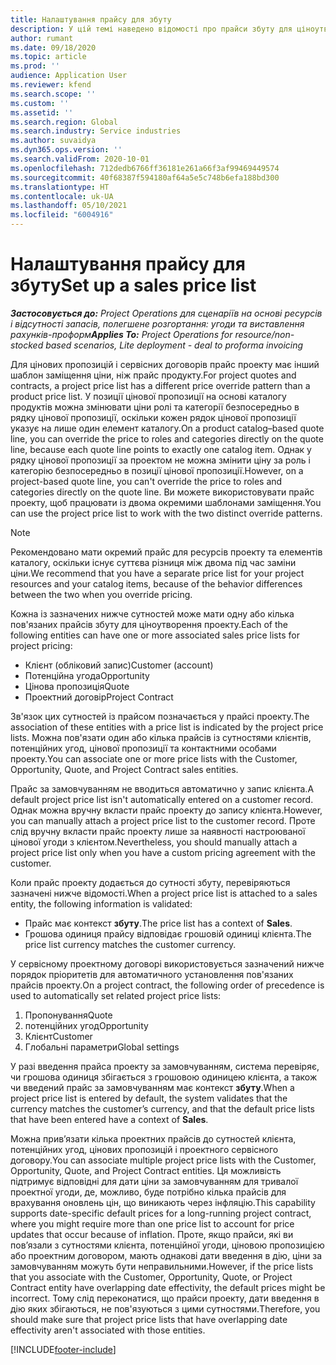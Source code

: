 ```yaml
---
title: Налаштування прайсу для збуту
description: У цій темі наведено відомості про прайси збуту для ціноутворення проекту.
author: rumant
ms.date: 09/18/2020
ms.topic: article
ms.prod: ''
audience: Application User
ms.reviewer: kfend
ms.search.scope: ''
ms.custom: ''
ms.assetid: ''
ms.search.region: Global
ms.search.industry: Service industries
ms.author: suvaidya
ms.dyn365.ops.version: ''
ms.search.validFrom: 2020-10-01
ms.openlocfilehash: 712dedb6766ff36181e261a66f3af99469449574
ms.sourcegitcommit: 40f68387f594180af64a5e5c748b6efa188bd300
ms.translationtype: HT
ms.contentlocale: uk-UA
ms.lasthandoff: 05/10/2021
ms.locfileid: "6004916"
---
```

# <a name="set-up-a-sales-price-list"></a><span data-ttu-id="f9e08-103">Налаштування прайсу для збуту</span><span class="sxs-lookup"><span data-stu-id="f9e08-103">Set up a sales price list</span></span>

<span data-ttu-id="f9e08-104">_**Застосовується до:** Project Operations для сценаріїв на основі ресурсів і відсутності запасів, полегшене розгортання: угоди та виставлення рахунків-проформ_</span><span class="sxs-lookup"><span data-stu-id="f9e08-104">_**Applies To:** Project Operations for resource/non-stocked based scenarios, Lite deployment - deal to proforma invoicing_</span></span>

<span data-ttu-id="f9e08-105">Для цінових пропозицій і сервісних договорів прайс проекту має інший шаблон заміщення ціни, ніж прайс продукту.</span><span class="sxs-lookup"><span data-stu-id="f9e08-105">For project quotes and contracts, a project price list has a different price override pattern than a product price list.</span></span> <span data-ttu-id="f9e08-106">У позиції цінової пропозиції на основі каталогу продуктів можна змінювати ціни ролі та категорії безпосередньо в рядку цінової пропозиції, оскільки кожен рядок цінової пропозиції указує на лише один елемент каталогу.</span><span class="sxs-lookup"><span data-stu-id="f9e08-106">On a product catalog–based quote line, you can override the price to roles and categories directly on the quote line, because each quote line points to exactly one catalog item.</span></span> <span data-ttu-id="f9e08-107">Однак у рядку цінової пропозиції за проектом не можна змінити ціну за роль і категорію безпосередньо в позиції цінової пропозиції.</span><span class="sxs-lookup"><span data-stu-id="f9e08-107">However, on a project-based quote line, you can't override the price to roles and categories directly on the quote line.</span></span> <span data-ttu-id="f9e08-108">Ви можете використовувати прайс проекту, щоб працювати із двома окремими шаблонами заміщення.</span><span class="sxs-lookup"><span data-stu-id="f9e08-108">You can use the project price list to work with the two distinct override patterns.</span></span>

> [!NOTE]
> <span data-ttu-id="f9e08-109">Рекомендовано мати окремий прайс для ресурсів проекту та елементів каталогу, оскільки існує суттєва різниця між двома під час заміни ціни.</span><span class="sxs-lookup"><span data-stu-id="f9e08-109">We recommend that you have a separate price list for your project resources and your catalog items, because of the behavior differences between the two when you override pricing.</span></span>

<span data-ttu-id="f9e08-110">Кожна із зазначених нижче сутностей може мати одну або кілька пов'язаних прайсів збуту для ціноутворення проекту.</span><span class="sxs-lookup"><span data-stu-id="f9e08-110">Each of the following entities can have one or more associated sales price lists for project pricing:</span></span>

- <span data-ttu-id="f9e08-111">Клієнт (обліковий запис)</span><span class="sxs-lookup"><span data-stu-id="f9e08-111">Customer (account)</span></span> 
- <span data-ttu-id="f9e08-112">Потенційна угода</span><span class="sxs-lookup"><span data-stu-id="f9e08-112">Opportunity</span></span> 
- <span data-ttu-id="f9e08-113">Цінова пропозиція</span><span class="sxs-lookup"><span data-stu-id="f9e08-113">Quote</span></span> 
- <span data-ttu-id="f9e08-114">Проектний договір</span><span class="sxs-lookup"><span data-stu-id="f9e08-114">Project Contract</span></span>

<span data-ttu-id="f9e08-115">Зв'язок цих сутностей із прайсом позначається у прайсі проекту.</span><span class="sxs-lookup"><span data-stu-id="f9e08-115">The association of these entities with a price list is indicated by the project price lists.</span></span> <span data-ttu-id="f9e08-116">Можна пов'язати один або кілька прайсів із сутностями клієнтів, потенційних угод, цінової пропозиції та контактними особами проекту.</span><span class="sxs-lookup"><span data-stu-id="f9e08-116">You can associate one or more price lists with the Customer, Opportunity, Quote, and Project Contract sales entities.</span></span>

<span data-ttu-id="f9e08-117">Прайс за замовчуванням не вводиться автоматично у запис клієнта.</span><span class="sxs-lookup"><span data-stu-id="f9e08-117">A default project price list isn't automatically entered on a customer record.</span></span> <span data-ttu-id="f9e08-118">Однак можна вручну вкласти прайс проекту до запису клієнта.</span><span class="sxs-lookup"><span data-stu-id="f9e08-118">However, you can manually attach a project price list to the customer record.</span></span> <span data-ttu-id="f9e08-119">Проте слід вручну вкласти прайс проекту лише за наявності настроюваної цінової угоди з клієнтом.</span><span class="sxs-lookup"><span data-stu-id="f9e08-119">Nevertheless, you should manually attach a project price list only when you have a custom pricing agreement with the customer.</span></span> 

<span data-ttu-id="f9e08-120">Коли прайс проекту додається до сутності збуту, перевіряються зазначені нижче відомості.</span><span class="sxs-lookup"><span data-stu-id="f9e08-120">When a project price list is attached to a sales entity, the following information is validated:</span></span>

- <span data-ttu-id="f9e08-121">Прайс має контекст **збуту**.</span><span class="sxs-lookup"><span data-stu-id="f9e08-121">The price list has a context of **Sales**.</span></span> 
- <span data-ttu-id="f9e08-122">Грошова одиниця прайсу відповідає грошовій одиниці клієнта.</span><span class="sxs-lookup"><span data-stu-id="f9e08-122">The price list currency matches the customer currency.</span></span> 

<span data-ttu-id="f9e08-123">У сервісному проектному договорі використовується зазначений нижче порядок пріоритетів для автоматичного установлення пов'язаних прайсів проекту.</span><span class="sxs-lookup"><span data-stu-id="f9e08-123">On a project contract, the following order of precedence is used to automatically set related project price lists:</span></span>

1. <span data-ttu-id="f9e08-124">Пропонування</span><span class="sxs-lookup"><span data-stu-id="f9e08-124">Quote</span></span>
2. <span data-ttu-id="f9e08-125">потенційних угод</span><span class="sxs-lookup"><span data-stu-id="f9e08-125">Opportunity</span></span>
3. <span data-ttu-id="f9e08-126">Клієнт</span><span class="sxs-lookup"><span data-stu-id="f9e08-126">Customer</span></span> 
4. <span data-ttu-id="f9e08-127">Глобальні параметри</span><span class="sxs-lookup"><span data-stu-id="f9e08-127">Global settings</span></span> 

<span data-ttu-id="f9e08-128">У разі введення прайса проекту за замовчуванням, система перевіряє, чи грошова одиниця збігається з грошовою одиницею клієнта, а також чи введений прайс за замовчуванням має контекст **збуту**.</span><span class="sxs-lookup"><span data-stu-id="f9e08-128">When a project price list is entered by default, the system validates that the currency matches the customer’s currency, and that the default price lists that have been entered have a context of **Sales**.</span></span>

<span data-ttu-id="f9e08-129">Можна прив’язати кілька проектних прайсів до сутностей клієнта, потенційних угод, цінових пропозицій і проектного сервісного договору.</span><span class="sxs-lookup"><span data-stu-id="f9e08-129">You can associate multiple project price lists with the Customer, Opportunity, Quote, and Project Contract entities.</span></span> <span data-ttu-id="f9e08-130">Ця можливість підтримує відповідні для дати ціни за замовчуванням для тривалої проектної угоди, де, можливо, буде потрібно кілька прайсів для врахування оновлень цін, що виникають через інфляцію.</span><span class="sxs-lookup"><span data-stu-id="f9e08-130">This capability supports date-specific default prices for a long-running project contract, where you might require more than one price list to account for price updates that occur because of inflation.</span></span> <span data-ttu-id="f9e08-131">Проте, якщо прайси, які ви пов’язали з сутностями клієнта, потенційної угоди, ціновою пропозицією або проектним договором, мають однакові дати введення в дію, ціни за замовчуванням можуть бути неправильними.</span><span class="sxs-lookup"><span data-stu-id="f9e08-131">However, if the price lists that you associate with the Customer, Opportunity, Quote, or Project Contract entity have overlapping date effectivity, the default prices might be incorrect.</span></span> <span data-ttu-id="f9e08-132">Тому слід переконатися, що прайси проекту, дати введення в дію яких збігаються, не пов'язуються з цими сутностями.</span><span class="sxs-lookup"><span data-stu-id="f9e08-132">Therefore, you should make sure that project price lists that have overlapping date effectivity aren't associated with those entities.</span></span>


[!INCLUDE[footer-include](../includes/footer-banner.md)]